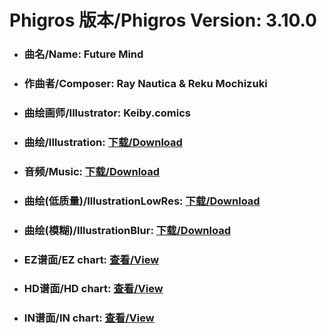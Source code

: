
# Phigros 版本/Phigros Version:  3.10.0

- ### __曲名/Name:  Future Mind__

- ### __作曲者/Composer:  Ray Nautica & Reku Mochizuki__

- ### __曲绘画师/Illustrator:  Keiby.comics__

- ### __曲绘/Illustration:  [下载/Download](https://github.com/Po6647A/WebAssests/releases/download/3.10.0/1058.png)__

- ### __音频/Music:  [下载/Download](https://github.com/Po6647A/WebAssests/releases/download/3.10.0/1852.ogg)__

- ### __曲绘(低质量)/IllustrationLowRes:  [下载/Download](https://github.com/Po6647A/WebAssests/releases/download/3.10.0/1550.png)__

- ### __曲绘(模糊)/IllustrationBlur:  [下载/Download](https://github.com/Po6647A/WebAssests/releases/download/3.10.0/0)__


- ### __EZ谱面/EZ chart:  [查看/View](./EZ.json/index.html)__

- ### __HD谱面/HD chart:  [查看/View](./HD.json/index.html)__

- ### __IN谱面/IN chart:  [查看/View](./IN.json/index.html)__

